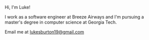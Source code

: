 Hi, I'm Luke!

I work as a software engineer at Breeze Airways and I'm pursuing a master's degree in computer science at Georgia Tech.

Email me at lukesburton19@gmail.com
